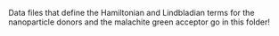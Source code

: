 Data files that define the Hamiltonian and Lindbladian terms for the nanoparticle donors and the malachite green acceptor 
go in this folder!
